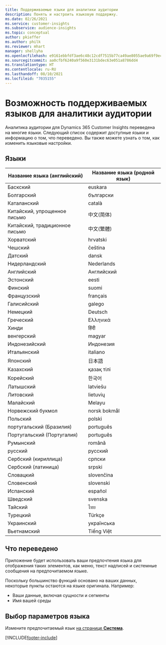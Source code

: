 ```yaml
---
title: Поддерживаемые языки для аналитики аудитории
description: Понять и настроить языковую поддержку.
ms.date: 02/26/2021
ms.service: customer-insights
ms.subservice: audience-insights
ms.topic: conceptual
author: pkieffer
ms.author: philk
ms.reviewer: mhart
manager: shellyha
ms.openlocfilehash: e9161ebbfdf3ae6c48c12cdf7515b77ca49ae8055ae9a69f9ec314bc1247aeaf
ms.sourcegitcommit: aa0cfbf6240a9f560e3131bdec63e051a8786dd4
ms.translationtype: HT
ms.contentlocale: ru-RU
ms.lasthandoff: 08/10/2021
ms.locfileid: "7035155"
---
```

# <a name="supported-languages-for-audience-insights-capability"></a>Возможность поддерживаемых языков для аналитики аудитории

Аналитика аудитории для Dynamics 365 Customer Insights переведена на многие языки. Следующий список содержит доступные языки и информацию о том, что переведено. Вы также можете узнать о том, как изменить языковые настройки. 

## <a name="languages"></a>Языки

| Название языка (английский)|  Название языка (родной язык) |
| ------------- | ------------- |
| Баскский | euskara |
| Болгарский | български |
| Каталанский | català |
| Китайский, упрощенное письмо | 中文(简体) |
| Китайский, традиционное письмо | 中文(繁體) |
| Хорватский | hrvatski |
| Чешский | čeština |
| Датский | dansk |
| Нидерландский | Nederlands |
| Английский | Английский |
| Эстонский | eesti |
| Финский | suomi |
| Французский | français |
| Галисийский | galego |
| Немецкий | Deutsch |
| Греческий | Ελληνικά |
| Хинди | हिंदी |
| венгерский | magyar |
| Индонезийский | Индонезия |
| Итальянский | italiano |
| Японский | 日本語 |
| Казахский | қазақ тілі |
| Корейский | 한국어 |
| Латышский | latviešu |
| Литовский | lietuvių |
| Малайский | Melayu |
| Норвежский букмол | norsk bokmål |
| Польский | polski |
| португальский (Бразилия) | português |
| Португальский (Португалия) | português |
| Румынский | română |
| русский | русский |
| Сербский (кириллица) | српски |
| Сербский (латиница) | srpski |
| Словацкий | slovenčina |
| Словенский | slovenski |
| Испанский | español |
| Шведский | svenska |
| Тайский | ไทย |
| Турецкий | Türkçe |
| Украинский | українська |
| Вьетнамский | Tiếng Việt |

## <a name="whats-translated"></a>Что переведено

Приложение будет использовать ваши предпочтения языка для отображения таких элементов, как меню, текст надписей и системные сообщения на предпочитаемом языке.

Поскольку большинство функций основано на ваших данных, некоторые пункты остаются на языке оригинала. Например:

- Ваши данные, включая сущности и сегменты
- Имя вашей среды

## <a name="choose-your-language-settings"></a>Выбор параметров языка  

Измените предпочитаемый язык [на странице **Система**](system.md).


[!INCLUDE[footer-include](../includes/footer-banner.md)]